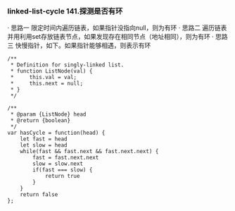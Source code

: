 ### linked-list-cycle 141.探测是否有环

· 思路一 限定时间内遍历链表，如果指针没指向null，则为有环
· 思路二 遍历链表并用利用set存放链表节点，如果发现存在相同节点（地址相同），则为有环
· 思路三 快慢指针，如下。如果指针能够相遇，则表示有环

```
/**
 * Definition for singly-linked list.
 * function ListNode(val) {
 *     this.val = val;
 *     this.next = null;
 * }
 */

/**
 * @param {ListNode} head
 * @return {boolean}
 */
var hasCycle = function(head) { 
    let fast = head
    let slow = head
    while(fast && fast.next && fast.next.next) {
        fast = fast.next.next
        slow = slow.next
        if(fast === slow) {
            return true
        }
    }
    return false
};
```
